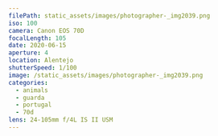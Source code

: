 ```yaml
---
filePath: static_assets/images/photographer-_img2039.png
iso: 100
camera: Canon EOS 70D
focalLength: 105
date: 2020-06-15
aperture: 4
location: Alentejo
shutterSpeed: 1/100
image: /static_assets/images/photographer-_img2039.png
categories:
  - animals
  - guarda
  - portugal
  - 70d
lens: 24-105mm f/4L IS II USM
---
```

